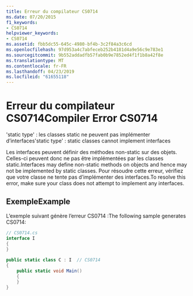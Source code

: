 ```yaml
---
title: Erreur du compilateur CS0714
ms.date: 07/20/2015
f1_keywords:
- CS0714
helpviewer_keywords:
- CS0714
ms.assetid: fbb5dc55-645c-4980-bf4b-3c2f84a3c6cd
ms.openlocfilehash: 97d953a4c7abfeceb252b4181d4a9e56c9e783e1
ms.sourcegitcommit: 9b552addadfb57fab0b9e7852ed4f1f1b8a42f8e
ms.translationtype: MT
ms.contentlocale: fr-FR
ms.lasthandoff: 04/23/2019
ms.locfileid: "61655118"
---
```

# <a name="compiler-error-cs0714"></a><span data-ttu-id="672f9-102">Erreur du compilateur CS0714</span><span class="sxs-lookup"><span data-stu-id="672f9-102">Compiler Error CS0714</span></span>
<span data-ttu-id="672f9-103">'static type' : les classes static ne peuvent pas implémenter d’interfaces</span><span class="sxs-lookup"><span data-stu-id="672f9-103">'static type' : static classes cannot implement interfaces</span></span>  
  
 <span data-ttu-id="672f9-104">Les interfaces peuvent définir des méthodes non-static sur des objets. Celles-ci peuvent donc ne pas être implémentées par les classes static.</span><span class="sxs-lookup"><span data-stu-id="672f9-104">Interfaces may define non-static methods on objects and hence may not be implemented by static classes.</span></span> <span data-ttu-id="672f9-105">Pour résoudre cette erreur, vérifiez que votre classe ne tente pas d’implémenter des interfaces.</span><span class="sxs-lookup"><span data-stu-id="672f9-105">To resolve this error, make sure your class does not attempt to implement any interfaces.</span></span>  
  
## <a name="example"></a><span data-ttu-id="672f9-106">Exemple</span><span class="sxs-lookup"><span data-stu-id="672f9-106">Example</span></span>  
 <span data-ttu-id="672f9-107">L’exemple suivant génère l’erreur CS0714 :</span><span class="sxs-lookup"><span data-stu-id="672f9-107">The following sample generates CS0714:</span></span>  
  
```csharp  
// CS0714.cs  
interface I  
{  
}  
  
public static class C : I  // CS0714  
{  
    public static void Main()  
    {  
    }  
}  
```
